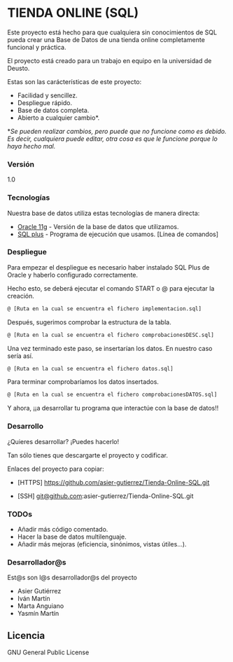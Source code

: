 # TIENDA ONLINE (SQL)

Este proyecto está hecho para que cualquiera sin conocimientos de SQL pueda crear una Base de Datos de una tienda online completamente funcional y práctica.

El proyecto está creado para un trabajo en equipo en la universidad de Deusto.

Estas son las carácterísticas de este proyecto:
  - Facilidad y sencillez.
  - Despliegue rápido.
  - Base de datos completa.
  - Abierto a cualquier cambio*.


**Se pueden realizar cambios, pero puede que no funcione como es debido. Es decir, cualquiera puede editar, otra cosa es que le funcione porque lo haya hecho mal.*

### Versión
1.0

### Tecnologías

Nuestra base de datos utiliza estas tecnologías de manera directa:

* [Oracle 11g] - Versión de la base de datos que utilizamos.
* [SQL plus] - Programa de ejecución que usamos. [Línea de comandos]



### Despliegue

Para empezar el despliegue es necesario haber instalado SQL Plus de Oracle y haberlo configurado correctamente.

Hecho esto, se deberá ejecutar el comando START o @ para ejecutar la creación.

```sh
@ [Ruta en la cual se encuentra el fichero implementacion.sql]
```

Después, sugerimos comprobar la estructura de la tabla.

```sh
@ [Ruta en la cual se encuentra el fichero comprobacionesDESC.sql]
```

Una vez terminado este paso, se insertarían los datos. En nuestro caso sería así.

```sh
@ [Ruta en la cual se encuentra el fichero datos.sql]
```

Para terminar comprobaríamos los datos insertados.

```sh
@ [Ruta en la cual se encuentra el fichero comprobacionesDATOS.sql]
```

Y ahora, ¡¡a desarrollar tu programa que interactúe con la base de datos!!


### Desarrollo

¿Quieres desarrollar? ¡Puedes hacerlo!

Tan sólo tienes que descargarte el proyecto y codificar.

Enlaces del proyecto para copiar:

* [HTTPS] https://github.com/asier-gutierrez/Tienda-Online-SQL.git

* [SSH] git@github.com:asier-gutierrez/Tienda-Online-SQL.git

### TODOs

 - Añadir más código comentado.
 - Hacer la base de datos multilenguaje.
 - Añadir más mejoras (eficiencia, sinónimos, vistas útiles...).

### Desarrollador@s

Est@s son l@s desarrollador@s del proyecto

* Asier Gutiérrez
* Iván Martín
* Marta Anguiano
* Yasmín Martín

Licencia
----

GNU General Public License

[//]: #
   [Oracle 11g]: <http://www.oracle.com/technetwork/database/database-technologies/express-edition/downloads/index.html>
   [SQL plus]: <http://docs.oracle.com/cd/B19306_01/server.102/b14357/ape.htm>


